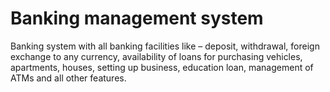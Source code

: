# Banking management system

Banking system with all banking facilities like – deposit, withdrawal, foreign exchange to any currency, availability of loans for purchasing vehicles, apartments, houses, setting up business, education loan, management of ATMs and all other features.
